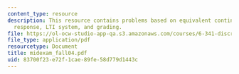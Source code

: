 ```yaml
---
content_type: resource
description: This resource contains problems based on equivalent continuous-time frequency
  response, LTI system, and grading.
file: https://ol-ocw-studio-app-qa.s3.amazonaws.com/courses/6-341-discrete-time-signal-processing-fall-2005/83700f23e72f1cae89fe58d779d1443c_midexam_fall04.pdf
file_type: application/pdf
resourcetype: Document
title: midexam_fall04.pdf
uid: 83700f23-e72f-1cae-89fe-58d779d1443c
---
```


